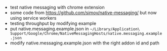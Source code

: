 - test native messaging with chrome extension
- some code from https://github.com/simov/native-messaging/ but now using service workers
- testing throughput by modifying example
- put native.messaging.example.json in ```~/Library/Application\ Support/Google/Chrome/NativeMessagingHosts/native.messaging.example.json```
- modify native.messaging.example.json with the right addon id and path